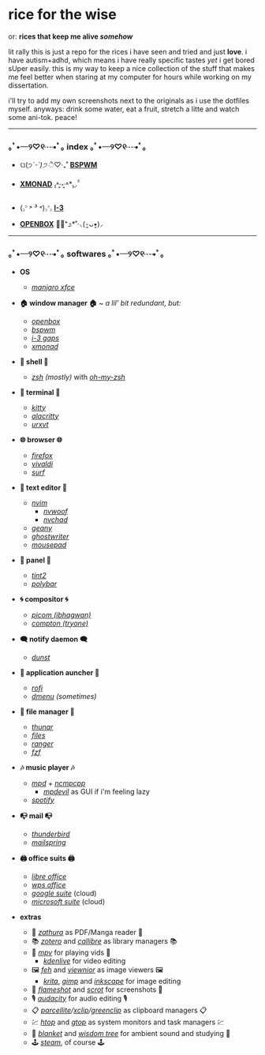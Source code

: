 # rice for the wise
or:
**rices that keep me alive *somehow***

lit rally this is just a repo for the rices i have seen and tried and just **love**. 
i have autism+adhd, which means i have really specific tastes *yet* i get bored sUper easily.
this is my way to keep a nice collection of the stuff that makes me feel better when staring at my computer for hours while working on my dissertation.

i'll try to add my own screenshots next to the originals as i use the dotfiles myself. anyways: drink some water, eat a fruit, stretch a litte and watch some ani-tok. peace!

---
### ｡ﾟ•┈୨♡୧┈•ﾟ｡ index ｡ﾟ•┈୨♡୧┈•ﾟ｡
* ଘ(੭*ˊᵕˋ)੭* ੈ♡‧₊˚ [**BSPWM**](https://github.com/apolitoo/riceforthewise/blob/main/bspwm.md)

* [**XMONAD**](https://github.com/apolitoo/riceforthewise/blob/main/xmonad.md) ₍˄·͈༝·͈˄*₎◞ ̑̑ 

* (꜆꜄ ˃ ³ ˂)꜆꜄꜆  [**I-3**](https://github.com/apolitoo/riceforthewise/blob/main/i3.md)
 
* [**OPENBOX**](https://github.com/apolitoo/riceforthewise/blob/main/openbox.md) ༅͙̥̇⁺೨*˚·⸜(⁃͈ᴗ•͈)⸝
---

### ｡ﾟ•┈୨♡୧┈•ﾟ｡ softwares  ｡ﾟ•┈୨♡୧┈•ﾟ｡ 

- **OS**
	- *[manjaro xfce](https://manjaro.org/downloads/official/xfce/)*

- **:house: window manager :house:** ~ *a lil' bit redundant, but:* 
	- *[openbox](http://openbox.org/wiki/Main_Page)*
	- *[bspwm](https://github.com/baskerville/bspwm)*
	- *[i-3 gaps](https://github.com/Airblader/i3)*
	- *[xmonad](https://xmonad.org/)*

- **🐚 shell 🐚** 
	- *[zsh](https://www.zsh.org)* *(mostly)* with *[oh-my-zsh](https://github.com/ohmyzsh/ohmyzsh)*

- **🔲 terminal 🔲**
	- *[kitty](https://sw.kovidgoyal.net/kitty/)*
	- *[alacritty](https://github.com/alacritty/alacritty)*
	- *[urxvt](http://software.schmorp.de/pkg/rxvt-unicode.html)* 
	
- **🌐 browser 🌐**
	+ *[firefox](https://www.mozilla.org/)*
	+ *[vivaldi](https://vivaldi.com/download/)*
	+ *[surf](https://surf.suckless.org/)*

- **📝 text editor 📝**
	+ *[nvim](https://neovim.io/)*
		* *[nvwoof](https://github.com/ACuteWoof/)*
		* *[nvchad](https://nvchad.netlify.app/)*
	+ *[geany](https://www.geany.org/)*
	+ *[ghostwriter](https://wereturtle.github.io/ghostwriter/)*
	+ *[mousepad](https://community.linuxmint.com/software/view/mousepad)*

- **💈 panel 💈**
	- *[tint2](https://gitlab.com/o9000/tint2)*
	- *[polybar](https://github.com/polybar/polybar)*

- **🌀 compositor 🌀**
	- *[picom (ibhagwan)](https://github.com/ibhagwan/picom)*
	- *[compton (tryone)](https://github.com/tryone144/compton)*
	
- **🗨️ notify daemon 🗨️**
	- *[dunst](https://github.com/dunst-project/dunst)*

- **🚀 application auncher 🚀**
	- *[rofi](https://github.com/davatorium/rofi)*
	- *[dmenu](https://tools.suckless.org/dmenu/)* *(sometimes)*

- **📂 file manager 📂**
	- *[thunar](https://github.com/xfce-mirror/thunar)*
	- *[files](https://gitlab.gnome.org/GNOME/nautilus)*
	- *[ranger](https://github.com/ranger/ranger)*
	- *[fzf](https://github.com/junegunn/fzf)*

- **🎶 music player 🎶**
	- *[mpd](https://www.musicpd.org/)* + *[ncmpcpp](https://github.com/ncmpcpp/ncmpcpp)*
		+ *[mpdevil](https://github.com/SoongNoonien/mpdevil)* as GUI if i'm feeling lazy
	- *[spotify](https://www.spotify.com/us/download/linux)*
	
- **📭 mail 📭**
	+ *[thunderbird](https://www.thunderbird.net/en-US/)*
	+ *[mailspring](https://getmailspring.com/)*
	
- **🖨️ office suits 🖨️**
	+ *[libre office](https://www.libreoffice.org/)*
	+ *[wps office](https://www.wps.com/en-US)*
	+ *[google suite](https://workspace.google.com/)* (cloud)
	+ *[microsoft suite](https://getmailspring.com/)* (cloud)
	
- **extras**
	+ 📖 *[zathura](https://pwmt.org/projects/zathura/)* as PDF/Manga reader 📖
	+ 📚 *[zotero](https://www.zotero.org/)* and *[callibre](https://calibre-ebook.com/)* as library managers 📚
	+ 📼 *[mpv](https://mpv.io/)* for playing vids 📼
	 	+ *[kdenlive](https://kdenlive.org/es/)* for video editing
	+ 🖼️ *[feh](https://feh.finalrewind.org/)* and *[viewnior](https://siyanpanayotov.com/project/viewnior)* as image viewers 🖼️
	 	+ *[krita](https://krita.org/)*, *[gimp](http://www.gimp.org)* and *[inkscape](https://inkscape.org/)* for image editing
	+ 📸 *[flameshot](https://flameshot.org/)* and *[scrot](https://github.com/resurrecting-open-source-projects/scrot)* for screenshots 📸
	+ 🎙️ *[audacity](https://www.audacityteam.org/)* for audio editing 🎙️
	+ 📋 *[parcellite](http://parcellite.sourceforge.net/)/[xclip](https://github.com/astrand/xclip)/[greenclip](https://github.com/erebe/greenclip)* as clipboard managers 📋
	+ 💹 *[htop](https://htop.dev/)* and *[gtop](https://github.com/aksakalli/gtop)* as system monitors and task managers 💹
	+ 🌿 *[blanket](https://github.com/rafaelmardojai/blanket)* and *[wisdom tree](https://github.com/HACKER097/wisdom-tree/)* for ambient sound and studying 🌿
	+ 🕹️ *[steam](https://store.steampowered.com/?)*, of course 🕹️
